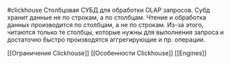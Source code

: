 #clickhouse 
Столбцовая СУБД для обработки OLAP запросов.
Субд хранит данные не по строкам, а по столбцам. Чтение и обработка данных производится по столбцам, а не по строкам. Из-за этого, читаются только те столбцы, которые нужны для выполнения запроса и достаточно быстро производятся аггрегирующие  и пр. операции.

[[Ограничения Clickhouse]] [[Особенности Clickhouse]] [[Engines]]
